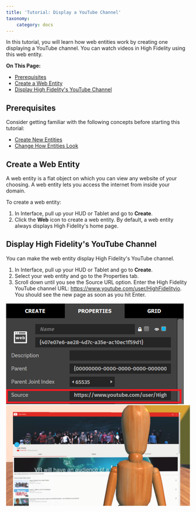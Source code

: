 ```yaml
---
title: 'Tutorial: Display a YouTube Channel'
taxonomy:
    category: docs
---
```


In this tutorial, you will learn how web entities work by creating one displaying a YouTube channel. You can watch videos in High Fidelity using this web entity. 

**On This Page:**

- [Prerequisites](#prerequisities)
- [Create a Web Entity](#create-a-web-entity)
- [Display High Fidelity's YouTube Channel](#display-high-fidelitys-youtube-channel)

## Prerequisites

Consider getting familiar with the following concepts before starting this tutorial:

- [Create New Entities](../create-entities)
- [Change How Entities Look](../entity-appearance)

## Create a Web Entity

A web entity is a flat object on which you can view any website of your choosing. A web entity lets you access the internet from inside your domain. 

To create a web entity:

1. In Interface, pull up your HUD or Tablet and go to **Create**.
2. Click the **Web** icon to create a web entity. By default, a web entity always displays High Fidelity's home page.



## Display High Fidelity's YouTube Channel

You can make the web entity display High Fidelity's YouTube channel.

1. In Interface, pull up your HUD or Tablet and go to **Create**. 
2. Select your web entity and go to the Properties tab.
3. Scroll down until you see the Source URL option. Enter the High Fidelity YouTube channel URL: https://www.youtube.com/user/HighFidelityio. You should see the new page as soon as you hit Enter.

![](source-url.PNG)
![](youtube-web-entity.PNG)

